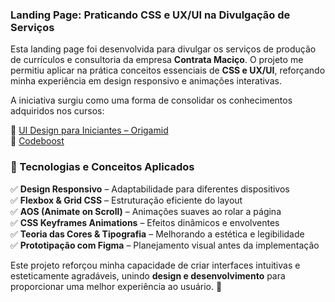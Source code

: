 ### Landing Page: Praticando CSS e UX/UI na Divulgação de Serviços

Esta landing page foi desenvolvida para divulgar os serviços de produção de currículos e consultoria da empresa **Contrata Maciço**. O projeto me permitiu aplicar na prática conceitos essenciais de **CSS e UX/UI**, reforçando minha experiência em design responsivo e animações interativas.

A iniciativa surgiu como uma forma de consolidar os conhecimentos adquiridos nos cursos:

📌 [UI Design para Iniciantes – Origamid](https://www.origamid.com/curso/ui-design-para-iniciantes/)  
📌 [Codeboost](https://codeboost.com.br/)

### 🔹 Tecnologias e Conceitos Aplicados

✅ **Design Responsivo** – Adaptabilidade para diferentes dispositivos  
✅ **Flexbox & Grid CSS** – Estruturação eficiente do layout  
✅ **AOS (Animate on Scroll)** – Animações suaves ao rolar a página  
✅ **CSS Keyframes Animations** – Efeitos dinâmicos e envolventes  
✅ **Teoria das Cores & Tipografia** – Melhorando a estética e legibilidade  
✅ **Prototipação com Figma** – Planejamento visual antes da implementação

Este projeto reforçou minha capacidade de criar interfaces intuitivas e esteticamente agradáveis, unindo **design e desenvolvimento** para proporcionar uma melhor experiência ao usuário. 🚀
